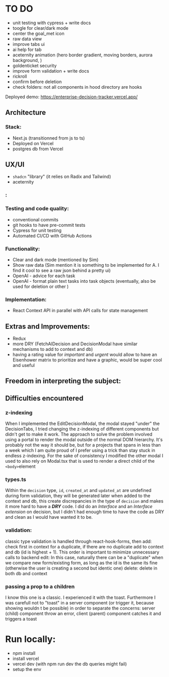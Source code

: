 # TO DO
- unit testing with cypress + write docs
- toogle for clear/dark mode
- center the goal_met icon
- raw data view
- improve tabs ui
- ai help for tab
- aceternity animation (hero border gradient, moving borders, aurora background, )
- goldenticket security
- improve form validation + write docs
- rickroll
- confirm before deletion
- check folders: not all components in hood directory are hooks


Deployed demo:
https://enterprise-decision-tracker.vercel.app/


## Architecture

### Stack:
- Next.js (transitionned from js to ts)
- Deployed on Vercel
- postgres db from Vercel


## UX/UI
- `shadcn` "library" (it relies on Radix and Tailwind)
- aceternity

### :


### Testing and code quality:
- conventional commits
- git hooks to have pre-commit tests
- Cypress for unit testing
- Automated CI/CD with GitHub Actions

### Functionality:

- Clear and dark mode (mentioned by Sim)
- Show raw data (Sim mention it is something to be implemented for A. I find it cool to see a raw json behind a pretty ui)
- OpenAI - advice for each task
- OpenAI - format plain text tasks into task objects (eventually, also be used for deletion or other )


### Implementation:
- React Context API in parallel with API calls for state management

## Extras and Improvements:

- Redux
- more DRY (FetchAIDecision and DecisionModal have similar mechanisms to add to context and db)
- having a rating value for _important_ and _urgent_ would allow to have an Eisenhower matrix to prioritize and have a graphic, would be super cool and useful

## Freedom in interpreting the subject:

## Difficulties encountered

### z-indexing
When I implemented the EditDecisionModal, the modal stayed "under" the DecisionTabs, I tried changing the z-indexing of different components but didn't get to make it work.
The approach to solve the problem involved using a portal to render the modal outside of the normal DOM hierarchy. It's probably not the way it should be, but for a projects that spans in less than a week which I am quite proud of I prefer using a trick than stay stuck in endless z-indexing.
For the sake of consistency I modified the other modal I used to also rely on Modal.tsx that is used to render a direct child of the `<body>`element

### types.ts
Within the `decision` type, `id`, `created_at` and `updated_at` are undefined during form validation, they will be generated later when added to the context and db, this create discrepancies in the type of `decision` and makes it more hard to have a ***DRY*** code. I did do an _Interface_ and an _Interface extension_ on decision, but I didn't had enough time to have the code as DRY and clean as I would have wanted it to be.

### validation:
classic type validation is handled through react-hook-forms, then
add: check first in context for a duplicate, if there are no duplicate add to context and db (id is highest + 1). This order is important to minimize unnecessary calls to backend
edit: In this case, naturally there can be a "duplicate" when we compare new form/existing form, as long as the id is the same its fine (otherwise the user is creating a second but identic one)
delete: delete in both db and context

### passing a prop to a children
I know this one is a classic. I experienced it with the toast. Furthermore I was carefull not to "toast" in a server component (or trigger it, because showing wouldn t be possible) in order to separate the concerns: server (child) component throw an error, client (parent) component catches it and triggers a toast


# Run locally:
- npm install
- install vercel
- vercel dev (with npm run dev the db queries might fail)
- setup the env